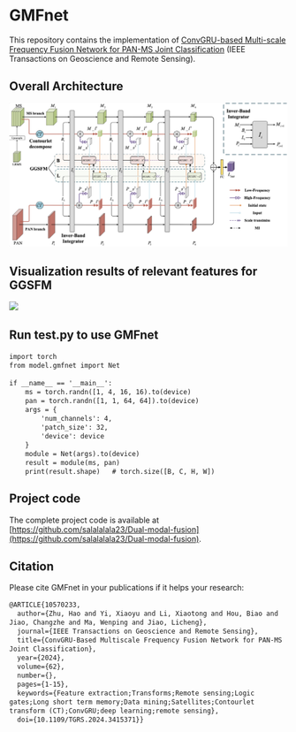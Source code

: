 # GMFnet
This repository contains the implementation of [ConvGRU-based Multi-scale Frequency Fusion Network for PAN-MS Joint Classification](https://ieeexplore.ieee.org/abstract/document/10570233) (IEEE Transactions on Geoscience and Remote Sensing). 

## Overall Architecture
<img src='https://github.com/Xidian-AIGroup190726/GMFnet/blob/main/src/Overall%20structure.png' style="zoom:50%;"/>

## Visualization results of relevant features for GGSFM
<img src='https://github.com/Xidian-AIGroup190726/GMFnet/blob/main/src/decompose.png'>

## Run test.py to use GMFnet
```
import torch
from model.gmfnet import Net 

if __name__ == '__main__':
    ms = torch.randn([1, 4, 16, 16).to(device)
    pan = torch.randn([1, 1, 64, 64]).to(device)
    args = {
        'num_channels': 4,
        'patch_size': 32,
        'device': device
    }
    module = Net(args).to(device)
    result = module(ms, pan)
    print(result.shape)   # torch.size([B, C, H, W])
```

## Project code
The complete project code is available at [https://github.com/salalalala23/Dual-modal-fusion](https://github.com/salalalala23/Dual-modal-fusion).

## Citation
Please cite GMFnet in your publications if it helps your research:
```
@ARTICLE{10570233, 
  author={Zhu, Hao and Yi, Xiaoyu and Li, Xiaotong and Hou, Biao and Jiao, Changzhe and Ma, Wenping and Jiao, Licheng}, 
  journal={IEEE Transactions on Geoscience and Remote Sensing}, 
  title={ConvGRU-Based Multiscale Frequency Fusion Network for PAN-MS Joint Classification}, 
  year={2024},
  volume={62},
  number={},
  pages={1-15},
  keywords={Feature extraction;Transforms;Remote sensing;Logic gates;Long short term memory;Data mining;Satellites;Contourlet transform (CT);ConvGRU;deep learning;remote sensing},
  doi={10.1109/TGRS.2024.3415371}}
```
